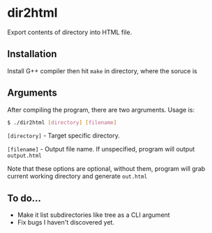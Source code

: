 # dir2html
Export contents of directory into HTML file.

##  Installation
Install G++ compiler then hit `make` in directory, where the soruce is

## Arguments
After compiling the program, there are two argruments. Usage is:
```sh
$ ./dir2html [directory] [filename]
```
`[directory]` - Target specific directory. 

`[filename]` - Output file name. If unspecified, program will output `output.html`

Note that these options are optional, without them, program will grab current working directory and generate `out.html`

## To do...
* Make it list subdirectories like tree as a CLI argument
* Fix bugs I haven't discovered yet.
